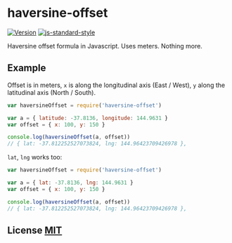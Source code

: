 # haversine-offset
[![Version](http://img.shields.io/npm/v/haversine-offset.svg)](https://www.npmjs.org/package/haversine-offset)
[![js-standard-style](https://cdn.rawgit.com/feross/standard/master/badge.svg)](https://github.com/feross/standard)

Haversine offset formula in Javascript.  Uses meters.  Nothing more.


## Example

Offset is in meters, `x` is along the longitudinal axis (East / West), `y` along the latitudinal axis (North / South).

``` javascript
var haversineOffset = require('haversine-offset')

var a = { latitude: -37.8136, longitude: 144.9631 }
var offset = { x: 100, y: 150 }

console.log(haversineOffset(a, offset))
// { lat: -37.812252527073824, lng: 144.96423709426978 },
```

`lat`, `lng` works too:

``` javascript
var haversineOffset = require('haversine-offset')

var a = { lat: -37.8136, lng: 144.9631 }
var offset = { x: 100, y: 150 }

console.log(haversineOffset(a, offset))
// { lat: -37.812252527073824, lng: 144.96423709426978 },
```


## License [MIT](LICENSE)

